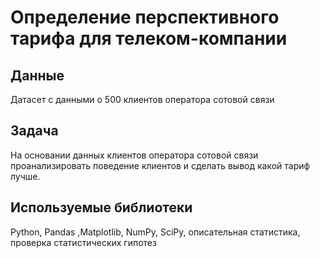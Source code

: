 # Определение перспективного тарифа для телеком-компании
## Данные
Датасет с данными о 500 клиентов оператора сотовой связи
## Задача
На основании данных клиентов оператора сотовой связи проанализировать поведение клиентов и сделать вывод какой тариф лучше.
## Используемые библиотеки
Python, Pandas ,Matplotlib, NumPy, SciPy, описательная статистика, проверка статистических гипотез
